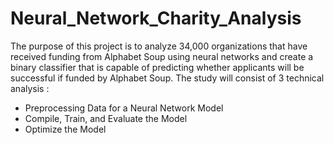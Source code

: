 # Neural_Network_Charity_Analysis

The purpose of this project is to analyze 34,000 organizations that have received funding from Alphabet Soup using neural networks and create a binary classifier that is capable of predicting whether applicants will be successful if funded by Alphabet Soup. The study will consist of 3 technical analysis :
- Preprocessing Data for a Neural Network Model
- Compile, Train, and Evaluate the Model
- Optimize the Model
